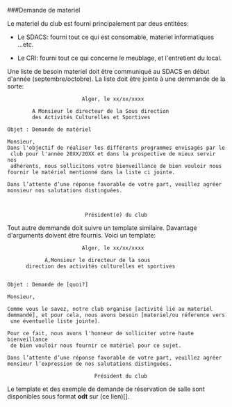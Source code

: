 ###Demande de materiel

Le materiel du club est fourni principalement par deus entitées:

- Le SDACS: fourni tout ce qui est consomable, materiel informatiques ...etc.

- Le CRI: fourni tout ce qui concerne le meublage, et l'entretient du local.


Une liste de besoin materiel doit être communiqué au SDACS en début d'année (septembre/octobre). La liste doit être jointe à une demmande de la sorte:


```
						Alger, le xx/xx/xxxx

		A Monsieur le directeur de la Sous direction 
		des Activités Culturelles et Sportives 

Objet : Demande de matériel

Monsieur,
Dans l'objectif de réaliser les différents programmes envisagés par le
 club pour l'année 20XX/20XX et dans la prospective de mieux servir nos
 adhérents, nous sollicitons votre bienveillance de bien vouloir nous 
fournir le matériel mentionné dans la liste ci jointe.
	
Dans l’attente d’une réponse favorable de votre part, veuillez agréer 
monsieur nos salutations distinguées.

			

						 Président(e) du club
```


Tout autre demmande doit suivre un template similaire. Davantage d'arguments doivent être fournis. Voici un template:


```
						Alger, le xx/xx/xxxx

			À,Monsieur le directeur de la sous 
 	  direction des activités culturelles et sportives


Objet : Demande de [quoi?]

Monsieur,

Comme vous le savez, notre club organise [activité lié au materiel 
demmandé], et pour cela, nous avons besoin [materiel/ou réference vers
 une éventuelle liste jointe].

Pour ce fait, nous avons l'honneur de solliciter votre haute bienveillance
 de bien vouloir nous fournir ce matériel pour ce sujet.

Dans l’attente d’une réponse favorable de votre part, veuillez agréer 
monsieur l’expression de nos salutations distinguées.

							Président du club
```

Le template et des exemple de demande de réservation de salle sont disponibles sous format **odt** sur (ce lien)[].

